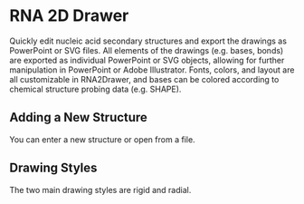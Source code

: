 # RNA 2D Drawer

Quickly edit nucleic acid secondary structures and export the drawings as PowerPoint or SVG files. All elements of the drawings (e.g. bases, bonds) are exported as individual PowerPoint or SVG objects, allowing for further manipulation in PowerPoint or Adobe Illustrator. Fonts, colors, and layout are all customizable in RNA2Drawer, and bases can be colored according to chemical structure probing data (e.g. SHAPE).

## Adding a New Structure

You can enter a new structure or open from a file.

## Drawing Styles

The two main drawing styles are rigid and radial.
